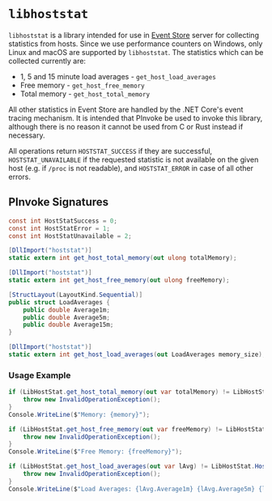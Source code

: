 # `libhoststat`

`libhoststat` is a library intended for use in [Event Store][es] server for collecting statistics from hosts. Since we
use performance counters on Windows, only Linux and macOS are supported by `libhoststat`. The statistics which can be
collected currently are:

- 1, 5 and 15 minute load averages - `get_host_load_averages`
- Free memory - `get_host_free_memory`
- Total memory - `get_host_total_memory`

All other statistics in Event Store are handled by the .NET Core's event tracing mechanism. It is intended that PInvoke
be used to invoke this library, although there is no reason it cannot be used from C or Rust instead if necessary.

All operations return `HOSTSTAT_SUCCESS` if they are successful, `HOSTSTAT_UNAVAILABLE` if the requested statistic is
not available on the given host (e.g. if `/proc` is not readable), and `HOSTSTAT_ERROR` in case of all other errors.

## PInvoke Signatures

```csharp
const int HostStatSuccess = 0;
const int HostStatError = 1;
const int HostStatUnavailable = 2;

[DllImport("hoststat")]
static extern int get_host_total_memory(out ulong totalMemory);

[DllImport("hoststat")]
static extern int get_host_free_memory(out ulong freeMemory);

[StructLayout(LayoutKind.Sequential)]
public struct LoadAverages {
    public double Average1m;
    public double Average5m;
    public double Average15m;
}

[DllImport("hoststat")]
static extern int get_host_load_averages(out LoadAverages memory_size);
```

### Usage Example

```csharp
if (LibHostStat.get_host_total_memory(out var totalMemory) != LibHostStat.HostStatSuccess) {
	throw new InvalidOperationException();
}
Console.WriteLine($"Memory: {memory}");

if (LibHostStat.get_host_free_memory(out var freeMemory) != LibHostStat.HostStatSuccess) {
	throw new InvalidOperationException();
}
Console.WriteLine($"Free Memory: {freeMemory}");

if (LibHostStat.get_host_load_averages(out var lAvg) != LibHostStat.HostStatSuccess) {
	throw new InvalidOperationException();
}
Console.WriteLine($"Load Averages: {lAvg.Average1m} {lAvg.Average5m} {lAvg.Average15m}");
```

[es]: https://github.com/EventStore/EventStore
